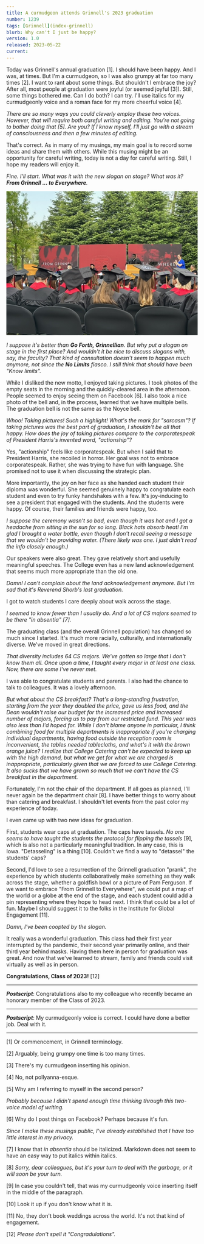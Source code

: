 ```yaml
---
title: A curmudgeon attends Grinnell's 2023 graduation
number: 1239
tags: [Grinnell](index-grinnell)
blurb: Why can't I just be happy?
version: 1.0
released: 2023-05-22
current: 
---
```

Today was Grinnell's annual graduation [1].  I should have been happy.  And I was, at times.  But I'm a curmudgeon, so I was also grumpy at far too many times [2].  I want to rant about some things.  But shouldn't I embrace the joy?  After all, most people at graduation were joyful (or seemed joyful [3]).  Still, some things bothered me.  Can I do both?  I can try.  I'll use italics for my curmudgeonly voice and a roman face for my more cheerful voice [4].

_There are so many ways you could cleverly employ these two voices.  However, that will require both careful writing and editing.  You're not going to bother doing that [5].  Are you? If I know myself, I'll just go with a stream of consciousness and then a few minutes of editing._

That's correct.  As in many of my musings, my main goal is to record some ideas and share them with others.  While this musing might be an opportunity for careful writing, today is not a day for careful writing.  Still, I hope my readers will enjoy it.

_Fine.  I'll start.  What was it with the new slogan on stage?  What was it?  **From Grinnell ... to Everywhere**._

<img src="images/from-grinnell-to-everywhere.jpg" width=600 alt="A picture of the commencement stage.  At the left is a large panel that says 'From Grinnell', superimposed on a red and black picture of somewhere on campus.  In the middle is a red panel with the Grinnell emblem.  At the right is the phrase 'to everywhere', superimposed on some faces in red and black.  We can see people on stage, students in the foreground, and some trees in the background."/>

_I suppose it's better than **Go Forth, Grinnellian**.  But why put a slogan on stage in the first place?  And wouldn't it be nice to discuss slogans with, say, the faculty?  That kind of consultation doesn't seem to happen much anymore, not since the **No Limits** fiasco.  I still think that should have been "Know limits"._

While I disliked the new motto, I enjoyed taking pictures.  I took photos of the empty seats in the morning and the quickly-cleared area in the afternoon.  People seemed to enjoy seeing them on Facebook [6].  I also took a nice photo of the bell and, in the process, learned that we have multiple bells.  The graduation bell is not the same as the Noyce bell.

_Whoo!  Taking pictures!  Such a highlight!  What's the mark for "sarcasm"?  If taking pictures was the best part of graduation, I shouldn't be all that happy.  How does the joy of taking pictures compare to the corporatespeak of President Harris's invented word, "actionship"?_

Yes, "actionship" feels like corporatespeak.  But when I said that to President Harris, she recoiled in horror.  Her goal was not to embrace corporatespeak.  Rather, she was trying to have fun with language.  She promised not to use it when discussing the strategic plan.

More importantly, the joy on her face as she handed each student their diploma was wonderful.  She seemed genuinely happy to congratulate each student and even to try funky handshakes with a few.  It's joy-inducing to see a president that engaged with the students.  And the students were happy. Of course, their families and friends were happy, too.

_I suppose the ceremony wasn't so bad, even though it was hot and I got a headache from sitting in the sun for so long.  Black hats absorb heat!  I'm glad I brought a water bottle, even though I don't recall seeing a message that we wouldn't be providing water.  (There likely was one.  I just didn't read the info closely enough.)_

Our speakers were also great.  They gave relatively short and usefully meaningful speeches.  The College even has a new land acknowledgement that seems much more appropriate than the old one.  

_Damn!  I can't complain about the land acknowledgement anymore.  But I'm sad that it's Reverend Shorb's last graduation._

I got to watch students I care deeply about walk across the stage.

_I seemed to know fewer than I usually do.  And a lot of CS majors seemed to be there "in absentia" [7]._

The graduating class (and the overall Grinnell population) has changed so much since I started.  It's much more racially, culturally, and internationally diverse.  We've moved in great directions.

_That diversity includes 64 CS majors.  We've gotten so large that I don't know them all.  Once upon a time, I taught every major in at least one class.  Now, there are some I've never met._

I was able to congratulate students and parents.  I also had the chance to talk to colleagues.  It was a lovely afternoon.

_But what about the CS breakfast?  That's a long-standing frustration, starting from the year they doubled the price, gave us less food, and the Dean wouldn't raise our budget for the increased price and increased number of majors, forcing us to pay from our restricted fund.  This year was also less than I'd hoped for.  While I don't blame anyone in particular, I think combining food for multiple departments is inappropriate if you're charging individual departments, having food outside the reception room is inconvenient, the tables needed tablecloths, and what's it with the brown orange juice?  I realize that College Catering can't be expected to keep up with the high demand, but what we get for what we are charged is inappropriate, particularly given that we are forced to use College Catering.  It also sucks that we have grown so much that we can't have the CS breakfast in the department._

Fortunately, I'm not the chair of the department.  If all goes as planned, I'll never again be the department chair [8].  I have better things to worry about than catering and breakfast.  I shouldn't let events from the past color my experience of today.

I even came up with two new ideas for graduation.

First, students wear caps at graduation.  The caps have tassels.  _No one seems to have taught the students the protocol for flipping the tassels_ [9], which is also not a particularly meaningful tradition.  In any case, this is Iowa.  "Detasseling" is a thing [10].  Couldn't we find a way to "detassel" the students' caps?

Second, I'd love to see a resurrection of the Grinnell graduation "prank", the experience by which students collaboratively make something as they walk across the stage, whether a goldfish bowl or a picture of Pam Ferguson.  If we want to embrace "From Grinnell to Everywhere", we could put a map of the world or a globe at the end of the stage, and each student could add a pin representing where they hope to head next.  I think that could be a lot of fun.  Maybe I should suggest it to the folks in the Institute for Global Engagement [11].

_Damn, I've been coopted by the slogan._

It really was a wonderful graduation.  This class had their first year interrupted by the pandemic, their second year primarily online, and their third year behind masks.  Having them here in person for graduation was great.  And now that we've learned to stream, family and friends could visit virtually as well as in person.

**Congratulations, Class of 2023!** [12]

---

**_Postscript_**: Congratulations also to my colleague who recently became an honorary member of the Class of 2023.

---

**_Postscript_**: My curmudgeonly voice is correct.  I could have done a better job.  Deal with it.

---

[1] Or commencement, in Grinnell terminology.

[2] Arguably, being grumpy one time is too many times.

[3] There's my curmudgeon inserting his opinion.

[4] No, not pollyanna-esque.

[5] Why am I referring to myself in the second person?  

_Probably because I didn't spend enough time thinking through this two-voice model of writing._

[6] Why do I post things on Facebook?  Perhaps because it's fun.  

_Since I make these musings public, I've already established that I have too little interest in my privacy._

[7] I know that _in absentia_ should be italicized.  Markdown does not seem to have an easy way to put italics within italics.  

[8] _Sorry, dear colleagues, but it's your turn to deal with the garbage, or it will soon be your turn._

[9] In case you couldn't tell, that was my curmudgeonly voice inserting itself in the middle of the paragraph.

[10] Look it up if you don't know what it is.

[11] No, they don't book weddings across the world.  It's not that kind of engagement.

[12] _Please don't spell it "Congradulations"._
